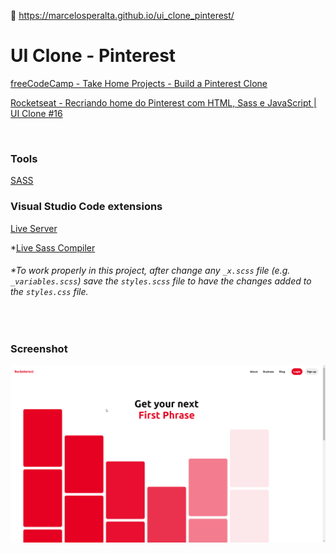 :link: https://marcelosperalta.github.io/ui_clone_pinterest/

# UI Clone - Pinterest

[freeCodeCamp - Take Home Projects - Build a Pinterest Clone](https://www.freecodecamp.org/learn/coding-interview-prep/take-home-projects/build-a-pinterest-clone)  

[Rocketseat - Recriando home do Pinterest com HTML, Sass e JavaScript | UI Clone #16](https://www.youtube.com/watch?v=XdqD8qi44Cg)  

<br>

### Tools

[SASS](https://sass-lang.com/)  

### Visual Studio Code extensions

[Live Server](https://marketplace.visualstudio.com/items?itemName=ritwickdey.LiveServer)  

*[Live Sass Compiler](https://marketplace.visualstudio.com/items?itemName=ritwickdey.live-sass)  

###### *To work properly in this project, after change any ```_x.scss``` file (e.g. ```_variables.scss```) save the ```styles.scss``` file to have the changes added to the ```styles.css``` file.  
<br>

### Screenshot

![screenshot](./readme/screenshot.gif)